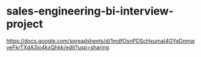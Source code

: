 # sales-engineering-bi-interview-project
https://docs.google.com/spreadsheets/d/1mdfOsnPDScHxumaI4GYqDnmwveFkrTXdA3jo4kxQhkk/edit?usp=sharing
